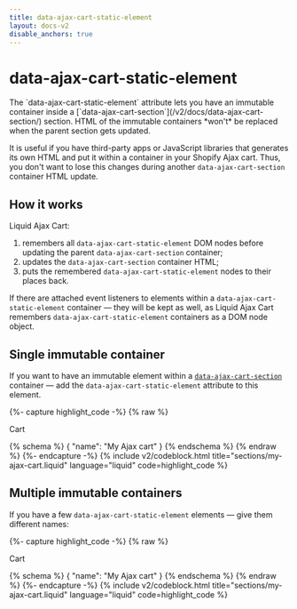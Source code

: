 ```yaml
---
title: data-ajax-cart-static-element
layout: docs-v2
disable_anchors: true
---
```


# data-ajax-cart-static-element

<p class="lead" markdown="1">
The `data-ajax-cart-static-element` attribute lets you have an immutable container inside a [`data-ajax-cart-section`](/v2/docs/data-ajax-cart-section/) section. HTML of the immutable containers *won't* be replaced when the parent section gets updated. 
</p>

It is useful if you have third-party apps or JavaScript libraries that generates its own HTML and put it within a container in your Shopify Ajax cart. Thus, you don't want to lose this changes during another `data-ajax-cart-section` container HTML update.

## How it works 

Liquid Ajax Cart:
1. remembers all `data-ajax-cart-static-element` DOM nodes before updating the parent `data-ajax-cart-section` container;
2. updates the `data-ajax-cart-section` container HTML;
3. puts the remembered `data-ajax-cart-static-element` nodes to their places back.

If there are attached event listeners to elements within a `data-ajax-cart-static-element` container — they will be kept as well, 
as Liquid Ajax Cart remembers `data-ajax-cart-static-element` containers as a DOM node object.

## Single immutable container

If you want to have an immutable element within a [`data-ajax-cart-section`](/v2/docs/data-ajax-cart-section/) container — add the `data-ajax-cart-static-element` attribute to this element.

{%- capture highlight_code -%}
{% raw %}
<div class="my-cart" data-ajax-cart-section>
  <div class="my-cart__header">Cart</div>
  <div class="my-cart__items" >
    <!-- Cart items -->
  </div>
  <div class="my-cart__app-container" data-ajax-cart-static-element>
    <!-- Container with HTML code generated by an app
    and it must not be updated -->
  </div>
  <div class="my-cart__footer">
      <!-- Footer content -->
  </div>
</div>

{% schema %} { "name": "My Ajax cart" } {% endschema %}
{% endraw %}
{%- endcapture -%}
{% include v2/codeblock.html title="sections/my-ajax-cart.liquid" language="liquid" code=highlight_code %}

## Multiple immutable containers

If you have a few `data-ajax-cart-static-element` elements — give them different names:

{%- capture highlight_code -%}
{% raw %}
<div class="my-cart" data-ajax-cart-section>
  <div class="my-cart__header">Cart</div>
  <div class="my-cart__app-container-1" data-ajax-cart-static-element="app-1">
    <!-- Container with HTML code generated by an app
    and it must not be updated -->
  </div>
  <div class="my-cart__items" >
    <!-- cart items -->
  </div>
  <div class="my-cart__app-container-2" data-ajax-cart-static-element="app-2">
    <!-- Container with HTML code generated by an app
    and it must not be updated -->
  </div>
  <div class="my-cart__footer">
      <!-- Footer content -->
  </div>
</div>

{% schema %} { "name": "My Ajax cart" } {% endschema %}
{% endraw %}
{%- endcapture -%}
{% include v2/codeblock.html title="sections/my-ajax-cart.liquid" language="liquid" code=highlight_code %}

